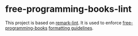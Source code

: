 # free-programming-books-lint

This project is based on [remark-lint](https://github.com/wooorm/remark-lint). It is used to enforce [free-programming-books](https://github.com/vhf/free-programming-books) [formatting guidelines](https://github.com/vhf/free-programming-books/blob/master/CONTRIBUTING.md#formatting).
